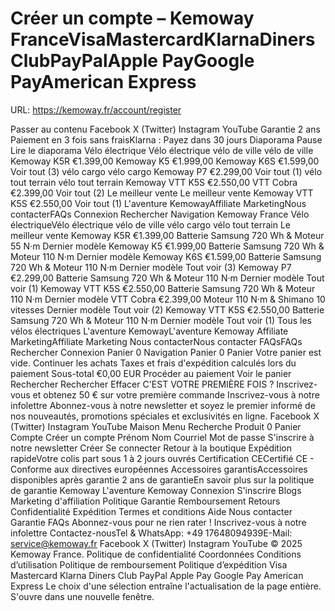 # Créer un compte – Kemoway FranceVisaMastercardKlarnaDiners ClubPayPalApple PayGoogle PayAmerican Express

URL: https://kemoway.fr/account/register

Passer au contenu Facebook X (Twitter) Instagram YouTube Garantie 2 ans Paiement en 3 fois sans fraisKlarna : Payez dans 30 jours Diaporama Pause Lire le diaporama Vélo électrique Vélo électrique vélo de ville vélo de ville Kemoway K5R €1.399,00 Kemoway K5 €1.999,00 Kemoway K6S €1.599,00 Voir tout (3) vélo cargo vélo cargo Kemoway P7 €2.299,00 Voir tout (1) vélo tout terrain vélo tout terrain Kemoway VTT K5S €2.550,00 VTT Cobra €2.399,00 Voir tout (2) Le meilleur vente Le meilleur vente Kemoway VTT K5S €2.550,00 Voir tout (1) L'aventure KemowayAffiliate MarketingNous contacterFAQs Connexion Rechercher Navigation Kemoway France Vélo électriqueVélo électrique vélo de ville vélo cargo vélo tout terrain Le meilleur vente Kemoway K5R €1.399,00 Batterie Samsung 720 Wh & Moteur 55 N·m Dernier modèle Kemoway K5 €1.999,00 Batterie Samsung 720 Wh & Moteur 110 N·m Dernier modèle Kemoway K6S €1.599,00 Batterie Samsung 720 Wh & Moteur 110 N·m Dernier modèle Tout voir (3) Kemoway P7 €2.299,00 Batterie Samsung 720 Wh & Moteur 110 N·m Dernier modèle Tout voir (1) Kemoway VTT K5S €2.550,00 Batterie Samsung 720 Wh & Moteur 110 N·m Dernier modèle VTT Cobra €2.399,00 Moteur 110 N·m & Shimano 10 vitesses Dernier modèle Tout voir (2) Kemoway VTT K5S €2.550,00 Batterie Samsung 720 Wh & Moteur 110 N·m Dernier modèle Tout voir (1) Tous les vélos électriques L'aventure KemowayL'aventure Kemoway Affiliate MarketingAffiliate Marketing Nous contacterNous contacter FAQsFAQs Rechercher Connexion Panier 0 Navigation Panier 0 Panier Votre panier est vide. Continuer les achats Taxes et frais d'expédition calculés lors du paiement Sous-total €0,00 EUR Procéder au paiement Voir le panier Rechercher Rechercher Effacer <link href="//kemoway.fr/cdn/shop/t/3/assets/newsletter-popup.css?v=170027880454716310451733928128" rel="stylesheet" type="text/css" media="all" /> C'EST VOTRE PREMIÈRE FOIS ? Inscrivez-vous et obtenez 50 € sur votre première commande Inscrivez-vous à notre infolettre Abonnez-vous à notre newsletter et soyez le premier informé de nos nouveautés, promotions spéciales et exclusivités en ligne. Facebook X (Twitter) Instagram YouTube <link href="//kemoway.fr/cdn/shop/t/3/assets/mobile-dock.css?v=111042580383754094091733928128" rel="stylesheet" type="text/css" media="all" /> Maison Menu Recherche Produit 0 Panier Compte Créer un compte Prénom Nom Courriel Mot de passe S'inscrire à notre newsletter Créer Se connecter Retour à la boutique Expédition rapideVotre colis part sous 1 à 2 jours ouvrés Certification CECertifié CE - Conforme aux directives européennes Accessoires garantisAccessoires disponibles après garantie 2 ans de garantieEn savoir plus sur la politique de garantie Kemoway L'aventure Kemoway Connexion S'inscrire Blogs Marketing d'affiliation Politique Garantie Remboursement Retours Confidentialité Expédition Termes et conditions Aide Nous contacter Garantie FAQs Abonnez-vous pour ne rien rater ! Inscrivez-vous à notre infolettre Contactez-nousTel & WhatsApp: +49 17648094939E-Mail: service@kemoway.fr Facebook X (Twitter) Instagram YouTube © 2025 Kemoway France. Politique de confidentialité Coordonnées Conditions d’utilisation Politique de remboursement Politique d’expédition Visa Mastercard Klarna Diners Club PayPal Apple Pay Google Pay American Express Le choix d'une sélection entraîne l'actualisation de la page entière. S'ouvre dans une nouvelle fenêtre.

